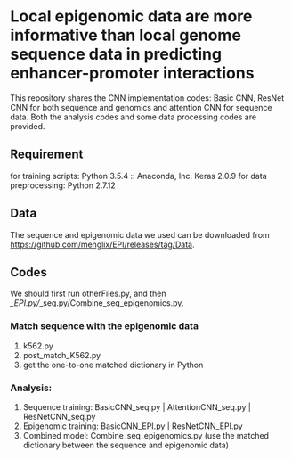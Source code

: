# Local epigenomic data are more informative than local genome sequence data in predicting enhancer-promoter interactions
This repository shares the CNN implementation codes: Basic CNN, ResNet CNN for both sequence and genomics and attention CNN for sequence data. Both the analysis codes and some data processing codes are provided.

## Requirement
for training scripts:
Python 3.5.4 :: Anaconda, Inc.
Keras 2.0.9
for data preprocessing:
Python 2.7.12
## Data
The sequence and epigenomic data we used can be downloaded from https://github.com/menglix/EPI/releases/tag/Data.
## Codes
We should first run otherFiles.py, and then *_EPI.py/*_seq.py/Combine_seq_epigenomics.py.
### Match sequence with the epigenomic data
1. k562.py 
2. post_match_K562.py
3. get the one-to-one matched dictionary in Python
### Analysis:
1. Sequence training: BasicCNN_seq.py | AttentionCNN_seq.py | ResNetCNN_seq.py
2. Epigenomic training: BasicCNN_EPI.py | ResNetCNN_EPI.py
3. Combined model: Combine_seq_epigenomics.py (use the matched dictionary between the sequence and epigenomic data)

